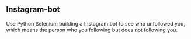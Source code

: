 ## Instagram-bot
Use Python Selenium building a Instagram bot to see who unfollowed you,  which means the person who you following but does not following you.

